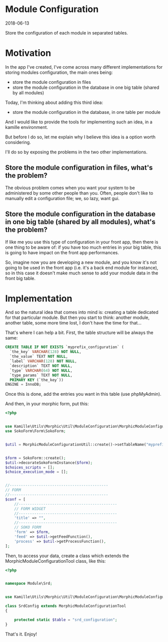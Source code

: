 Module Configuration
=========================
2018-06-13


Store the configuration of each module in separated tables.





Motivation
============
In the app I've created, I've come across many different implementations for storing modules configuration,
the main ones being:

- store the module configuration in files
- store the module configuration in the database in one big table (shared by all modules)


Today, I'm thinking about adding this third idea:

- store the module configuration in the database, in one table per module

And I would like to provide the tools for implementing such an idea, in a kamille environment.


But before I do so, let me explain why I believe this idea is a option worth considering.

I'll do so by exposing the problems in the two other implementations.


Store the module configuration in files, what's the problem?
--------------
The obvious problem comes when you want your system to be administered by some other people than you.
Often, people don't like to manually edit a configuration file; we, so lazy, want gui.



Store the module configuration in the database in one big table (shared by all modules), what's the problem?
----------------
If like me you use this type of configuration in your front app, then there is one thing to be aware of:
if you have too much entries in your big table, this is going to have impact on the front app performances.

So, imagine now you are developing a new module, and you know it's not going to be used in the front app (i.e.
it's a back end module for instance), so in this case it doesn't make much sense to add your module data in the front big table.









Implementation
============
And so the natural idea that comes into mind is: creating a table dedicated for that particular module.
But then you start to think: another module, another table, some more time lost, I don't have the time for that...

That's where I can help a bit.
First, the table structure will be always the same:


```sql
CREATE TABLE IF NOT EXISTS `myprefix_configuration` (
  `the_key` VARCHAR(128) NOT NULL,
  `the_value` TEXT NOT NULL,
  `label` VARCHAR(128) NOT NULL,
  `description` TEXT NOT NULL,
  `type` VARCHAR(64) NOT NULL,
  `type_params` TEXT NOT NULL,
  PRIMARY KEY (`the_key`))
ENGINE = InnoDB;

```


Once this is done, add the entries you want in this table (use phpMyAdmin).


And then, in your morphic form, put this:


```php
<?php


use Kamille\Utils\Morphic\Util\ModuleConfiguration\MorphicModuleConfigurationUtil;
use SokoForm\Form\SokoForm;


$util = MorphicModuleConfigurationUtil::create()->setTableName("myprefix_configuration");


$form = SokoForm::create();
$util->decorateSokoFormInstance($form);
$choices_scripts = [];
$choice_execution_mode = [];


//--------------------------------------------
// FORM
//--------------------------------------------
$conf = [
    //--------------------------------------------
    // FORM WIDGET
    //--------------------------------------------
    'title' => "",
    //--------------------------------------------
    // SOKO FORM
    'form' => $form,
    'feed' => $util->getFeedFunction(),
    'process' => $util->getProcessFunction(),
];


```


  
Then, to access your data, create a class which extends the MorphicModuleConfigurationTool class, like this:

```php
<?php


namespace Module\Srd;


use Kamille\Utils\Morphic\Util\ModuleConfiguration\MorphicModuleConfigurationTool;

class SrdConfig extends MorphicModuleConfigurationTool
{

    protected static $table = "srd_configuration";
}
```
 

That's it.
Enjoy!






